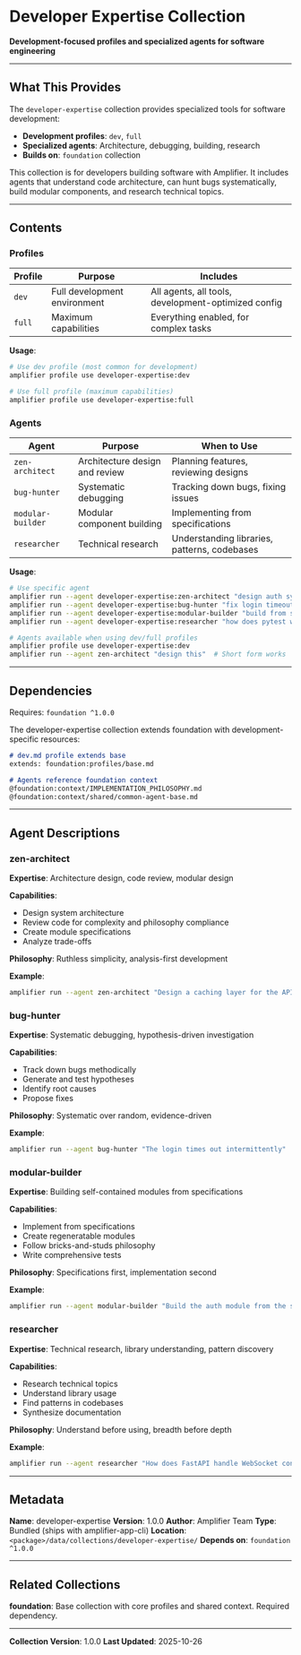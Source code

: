 # Developer Expertise Collection

**Development-focused profiles and specialized agents for software engineering**

---

## What This Provides

The `developer-expertise` collection provides specialized tools for software development:

- **Development profiles**: `dev`, `full`
- **Specialized agents**: Architecture, debugging, building, research
- **Builds on**: `foundation` collection

This collection is for developers building software with Amplifier. It includes agents that understand code architecture, can hunt bugs systematically, build modular components, and research technical topics.

---

## Contents

### Profiles

| Profile | Purpose | Includes |
|---------|---------|----------|
| `dev` | Full development environment | All agents, all tools, development-optimized config |
| `full` | Maximum capabilities | Everything enabled, for complex tasks |

**Usage**:
```bash
# Use dev profile (most common for development)
amplifier profile use developer-expertise:dev

# Use full profile (maximum capabilities)
amplifier profile use developer-expertise:full
```

### Agents

| Agent | Purpose | When to Use |
|-------|---------|-------------|
| `zen-architect` | Architecture design and review | Planning features, reviewing designs |
| `bug-hunter` | Systematic debugging | Tracking down bugs, fixing issues |
| `modular-builder` | Modular component building | Implementing from specifications |
| `researcher` | Technical research | Understanding libraries, patterns, codebases |

**Usage**:
```bash
# Use specific agent
amplifier run --agent developer-expertise:zen-architect "design auth system"
amplifier run --agent developer-expertise:bug-hunter "fix login timeout"
amplifier run --agent developer-expertise:modular-builder "build from spec"
amplifier run --agent developer-expertise:researcher "how does pytest work?"

# Agents available when using dev/full profiles
amplifier profile use developer-expertise:dev
amplifier run --agent zen-architect "design this"  # Short form works
```

---

## Dependencies

Requires: `foundation ^1.0.0`

The developer-expertise collection extends foundation with development-specific resources:

```markdown
# dev.md profile extends base
extends: foundation:profiles/base.md

# Agents reference foundation context
@foundation:context/IMPLEMENTATION_PHILOSOPHY.md
@foundation:context/shared/common-agent-base.md
```

---

## Agent Descriptions

### zen-architect

**Expertise**: Architecture design, code review, modular design

**Capabilities**:
- Design system architecture
- Review code for complexity and philosophy compliance
- Create module specifications
- Analyze trade-offs

**Philosophy**: Ruthless simplicity, analysis-first development

**Example**:
```bash
amplifier run --agent zen-architect "Design a caching layer for the API"
```

### bug-hunter

**Expertise**: Systematic debugging, hypothesis-driven investigation

**Capabilities**:
- Track down bugs methodically
- Generate and test hypotheses
- Identify root causes
- Propose fixes

**Philosophy**: Systematic over random, evidence-driven

**Example**:
```bash
amplifier run --agent bug-hunter "The login times out intermittently"
```

### modular-builder

**Expertise**: Building self-contained modules from specifications

**Capabilities**:
- Implement from specifications
- Create regeneratable modules
- Follow bricks-and-studs philosophy
- Write comprehensive tests

**Philosophy**: Specifications first, implementation second

**Example**:
```bash
amplifier run --agent modular-builder "Build the auth module from the spec"
```

### researcher

**Expertise**: Technical research, library understanding, pattern discovery

**Capabilities**:
- Research technical topics
- Understand library usage
- Find patterns in codebases
- Synthesize documentation

**Philosophy**: Understand before using, breadth before depth

**Example**:
```bash
amplifier run --agent researcher "How does FastAPI handle WebSocket connections?"
```

---

## Metadata

**Name**: developer-expertise
**Version**: 1.0.0
**Author**: Amplifier Team
**Type**: Bundled (ships with amplifier-app-cli)
**Location**: `<package>/data/collections/developer-expertise/`
**Depends on**: `foundation ^1.0.0`

---

## Related Collections

**foundation**: Base collection with core profiles and shared context. Required dependency.

---

**Collection Version**: 1.0.0
**Last Updated**: 2025-10-26
